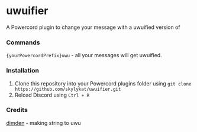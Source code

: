 # uwuifier
A Powercord plugin to change your message with a uwuified version of

### Commands
`{yourPowercordPrefix}uwu` - all your messages will get uwuified.

### Installation
1. Clone this repository into your Powercord plugins folder using `git clone https://github.com/skylykat/uwuifier.git`
2. Reload Discord using `Ctrl + R`

### Credits
[dimden](https://github.com/dimdenGD) - making string to uwu
